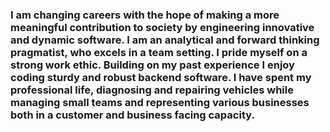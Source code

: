 ###   I am changing careers with the hope of making a more meaningful contribution to society by engineering innovative and dynamic software. I am an analytical and forward thinking pragmatist, who excels in a team setting. I pride myself on a strong work ethic. Building on my past experience I enjoy coding sturdy and robust backend software. I have spent my professional life, diagnosing and repairing vehicles while managing small teams and representing various businesses both in a customer and business facing capacity. ###
    


